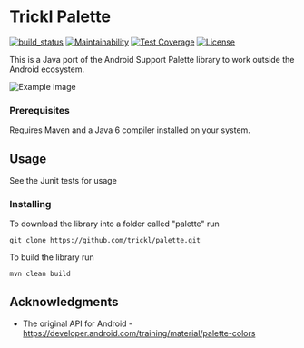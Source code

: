 # Trickl Palette

[![build_status](https://travis-ci.com/trickl/palette.svg?branch=master)](https://travis-ci.com/trickl/palette)
[![Maintainability](https://api.codeclimate.com/v1/badges/68447bed3afc81bc7450/maintainability)](https://codeclimate.com/github/trickl/palette/maintainability)
[![Test Coverage](https://api.codeclimate.com/v1/badges/68447bed3afc81bc7450/test_coverage)](https://codeclimate.com/github/trickl/palette/test_coverage)
[![License](https://img.shields.io/badge/License-Apache%202.0-blue.svg)](https://opensource.org/licenses/Apache-2.0)

This is a Java port of the Android Support Palette library to work outside the Android ecosystem.

![Example Image](https://developer.android.com/training/material/images/palette-library-color-profiles_2-1_2x.png)

### Prerequisites

Requires Maven and a Java 6 compiler installed on your system.

## Usage

See the Junit tests for usage

### Installing

To download the library into a folder called "palette" run

```
git clone https://github.com/trickl/palette.git
```

To build the library run

```
mvn clean build
```

## Acknowledgments

* The original API for Android - https://developer.android.com/training/material/palette-colors
